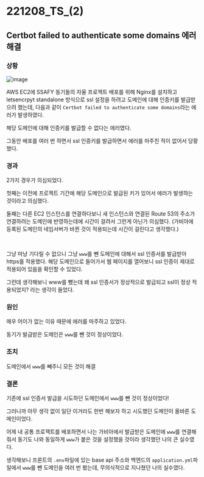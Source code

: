 # 221208_TS_(2)

## Certbot failed to authenticate some domains 에러 해결

### 상황

![image](https://user-images.githubusercontent.com/93081720/206478373-89c7a2fb-4d80-4fd7-afb5-99c825c267df.png)

AWS EC2에 SSAFY 동기들의 자율 프로젝트 배포를 위해 Nginx를 설치하고 letsencrpyt standalone 방식으로 ssl 설정을 하려고 도메인에 대해 인증키를 발급받으려 했는데, 다음과 같이 `Certbot failed to authenticate some domains`라는 에러가 발생하였다.

해당 도메인에 대해 인증키를 발급할 수 없다는 에러였다.

그동안 배포를 여러 번 하면서 ssl 인증키를 발급하면서 에러를 마주친 적이 없어서 당황했다.

### 경과

2가지 경우가 의심되었다.

첫째는 이전에 프로젝트 기간에 해당 도메인으로 발급된 키가 있어서 에러가 발생하는 것이라고 의심했다.

둘째는 다른 EC2 인스턴스를 연결하다보니 새 인스턴스와 연결된 Route 53의 주소가 연결하려는 도메인에 반영하는데에 시간이 걸려서 그런게 아닌가 의심했다. (가비아에 등록된 도메인의 네임서버가 바뀐 것이 적용되는데 시간이 걸린다고 생각했다.)

<br>

그냥 마냥 기다릴 수 없으니 그냥 `www`를 뺀 도메인에 대해서 ssl 인증서를 발급받아 https를 적용했다. 해당 도메인으로 들어가서 웹 페이지를 열어보니 ssl 인증이 제대로 적용되어 있음을 확인할 수 있었다.

그런데 생각해보니 www를 뺐는데 왜 ssl 인증서가 정상적으로 발급되고 ssl이 정상 적용되었지? 라는 생각이 들었다.

### 원인

매우 어이가 없는 이유 때문에 에러를 마주하고 있었다.

동기가 발급받은 도메인은 `www`를 뺀 것이 정상이었다.

### 조치

도메인에서 `www`를 빼주니 모든 것이 해결

### 결론

기존에 ssl 인증서 발급을 시도하던 도메인에서 `www`를 뺀 것이 정상이었다!

그러니까 아무 생각 없이 일단 이거라도 한번 해보자 하고 시도했던 도메인이 올바른 도메인이었다.

어제 내 공통 프로젝트를 배포하면서 나는 가비아에서 발급받은 도메인에 `www`를 연결해줘서 동기도 나와 동일하게 `www`가 붙은 것을 설정했을 것이라 생각했던 나의 큰 실수였다.

생각해보니 프론트의 `.env`파일에 있는 base api 주소와 백엔드의 `application.yml`파일에서 `www`를 뺀 도메인을 여러 번 봤는데, 무의식적으로 지나쳤던 나의 실수였다.